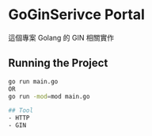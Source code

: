 # GoGinSerivce Portal
這個專案 Golang 的 GIN 相關實作 

## Running the Project
```bash
go run main.go
OR
go run -mod=mod main.go

## Tool 
- HTTP
- GIN
